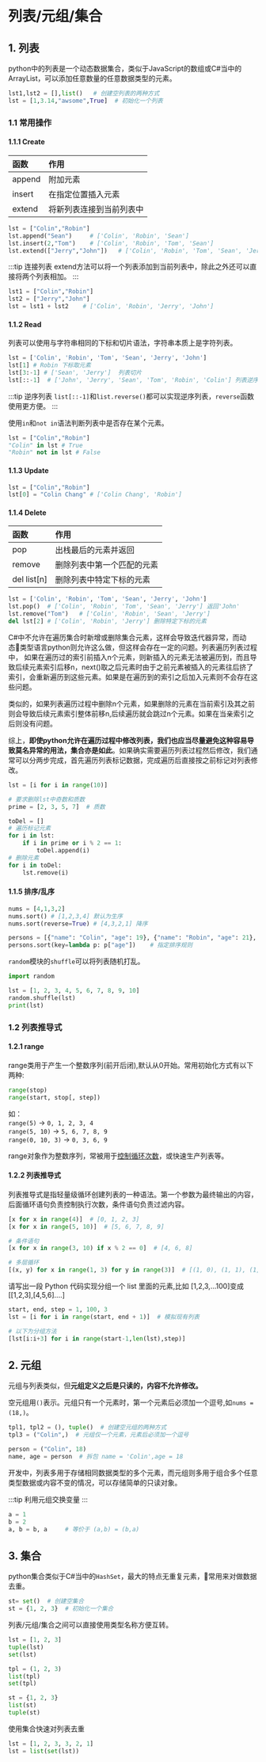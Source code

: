 # 列表/元组/集合

## 1. 列表
python中的列表是一个动态数据集合，类似于JavaScript的数组或C#当中的ArrayList，可以添加任意数量的任意数据类型的元素。

```py
lst1,lst2 = [],list()   # 创建空列表的两种方式
lst = [1,3.14,"awsome",True]  # 初始化一个列表
```
### 1.1 常用操作
#### 1.1.1 Create
函数|作用
:-|:-
append|附加元素
insert|在指定位置插入元素
extend|将新列表连接到当前列表中

```py
lst = ["Colin","Robin"]
lst.append("Sean")     # ['Colin', 'Robin', 'Sean']
lst.insert(2,"Tom")    # ['Colin', 'Robin', 'Tom', 'Sean']
lst.extend(["Jerry","John"])   # ['Colin', 'Robin', 'Tom', 'Sean', 'Jerry', 'John']
```

:::tip 连接列表
extend方法可以将一个列表添加到当前列表中，除此之外还可以直接将两个列表相加。
:::

```py
lst1 = ["Colin","Robin"]
lst2 = ["Jerry","John"]
lst = lst1 + lst2    # ['Colin', 'Robin', 'Jerry', 'John']
```

#### 1.1.2 Read
列表可以使用与字符串相同的下标和切片语法，字符串本质上是字符列表。

```py
lst = ['Colin', 'Robin', 'Tom', 'Sean', 'Jerry', 'John']
lst[1] # Robin 下标取元素
lst[3:-1] # ['Sean', 'Jerry']  列表切片
lst[::-1]  # ['John', 'Jerry', 'Sean', 'Tom', 'Robin', 'Colin'] 列表逆序
```

:::tip 逆序列表
`list[::-1]`和`list.reverse()`都可以实现逆序列表，`reverse`函数使用更方便。
:::

使用`in`和`not in`语法判断列表中是否存在某个元素。
```py
lst = ["Colin","Robin"]
"Colin" in lst # True
"Robin" not in lst # False
```

#### 1.1.3 Update
```py
lst = ["Colin","Robin"]
lst[0] = "Colin Chang" # ['Colin Chang', 'Robin']
```

#### 1.1.4 Delete
函数|作用
:-|:-
pop|出栈最后的元素并返回
remove|删除列表中第一个匹配的元素
del list[n]|删除列表中特定下标的元素

```py
lst = ['Colin', 'Robin', 'Tom', 'Sean', 'Jerry', 'John']
lst.pop()  # ['Colin', 'Robin', 'Tom', 'Sean', 'Jerry'] 返回'John'
lst.remove("Tom")   # ['Colin', 'Robin', 'Sean', 'Jerry'] 
del lst[2] # ['Colin', 'Robin', 'Jerry'] 删除特定下标的元素
```

C#中不允许在遍历集合时新增或删除集合元素，这样会导致迭代器异常，而动态类型语言python则允许这么做，但这样会存在一定的问题。列表遍历列表过程中，
如果在遍历过的索引前插入n个元素，则新插入的元素无法被遍历到，而且导致后续元素索引后移n，next()取之后元素时由于之前元素被插入的元素往后挤了索引，会重新遍历到这些元素。如果是在遍历到的索引之后加入元素则不会存在这些问题。

类似的，如果列表遍历过程中删除n个元素，如果删除的元素在当前索引及其之前则会导致后续元素索引整体前移n,后续遍历就会跳过n个元素。如果在当亲索引之后则没有问题。

综上，**即使python允许在遍历过程中修改列表，我们也应当尽量避免这种容易导致莫名异常的用法，集合亦是如此**。如果确实需要遍历列表过程然后修改，我们通常可以分两步完成，首先遍历列表标记数据，完成遍历后直接按之前标记对列表修改。
```py
lst = [i for i in range(10)]

# 要求删除lst中奇数和质数
prime = [2, 3, 5, 7]  # 质数

toDel = []
# 遍历标记元素
for i in lst:
    if i in prime or i % 2 == 1:
        toDel.append(i)
# 删除元素
for i in toDel:
    lst.remove(i)
```

#### 1.1.5 排序/乱序
```py
nums = [4,1,3,2]
nums.sort() # [1,2,3,4] 默认为生序
nums.sort(reverse=True) # [4,3,2,1] 降序

persons = [{"name": "Colin", "age": 19}, {"name": "Robin", "age": 21}, {"name": "Sean", "age": 20}]
persons.sort(key=lambda p: p["age"])    # 指定排序规则
```

`random`模块的`shuffle`可以将列表随机打乱。
```py
import random

lst = [1, 2, 3, 4, 5, 6, 7, 8, 9, 10]
random.shuffle(lst)
print(lst)
```

### 1.2 列表推导式
#### 1.2.1 range
range类用于产生一个整数序列(前开后闭),默认从0开始。常用初始化方式有以下两种:

```py
range(stop)
range(start, stop[, step])
```
如：<br/>
`range(5)` -> `0, 1, 2, 3, 4`<br/>
`range(5, 10)` -> `5, 6, 7, 8, 9`<br/>
`range(0, 10, 3)` -> `0, 3, 6, 9`

range对象作为整数序列，常被用于[控制循环次数](processctrl.md#_2-2-for-in)，或快速生产列表等。

#### 1.2.2 列表推导式
列表推导式是指轻量级循环创建列表的一种语法。第一个参数为最终输出的内容，后面循环语句负责控制执行次数，条件语句负责过滤内容。
```py
[x for x in range(4)]  # [0, 1, 2, 3]
[x for x in range(5, 10)]  # [5, 6, 7, 8, 9]

# 条件语句
[x for x in range(3, 10) if x % 2 == 0]  # [4, 6, 8]

# 多层循环
[(x, y) for x in range(1, 3) for y in range(3)]  # [(1, 0), (1, 1), (1, 2), (2, 0), (2, 1), (2, 2)]
```

请写出一段 Python 代码实现分组一个 list 里面的元素,比如 [1,2,3,...100]变成 [[1,2,3],[4,5,6]....]
```py
start, end, step = 1, 100, 3
lst = [i for i in range(start, end + 1)]  # 模拟现有列表

# 以下为分组方法
[lst[i:i+3] for i in range(start-1,len(lst),step)]
```

## 2. 元组
元组与列表类似，但**元组定义之后是只读的，内容不允许修改。**

空元组用`()`表示。元组只有一个元素时，第一个元素后必须加一个逗号,如`nums = (18,)`。

```py
tpl1, tpl2 = (), tuple()  # 创建空元组的两种方式
tpl3 = ("Colin",)  # 元组仅一个元素，元素后必须加一个逗号

person = ("Colin", 18)
name, age = person  # 拆包 name = 'Colin',age = 18
```

开发中，列表多用于存储相同数据类型的多个元素，而元组则多用于组合多个任意类型数据或内容不变的情况，可以存储简单的只读对象。

:::tip 
利用元组交换变量
:::
```py
a = 1
b = 2
a, b = b, a     # 等价于 (a,b) = (b,a)
```

## 3. 集合
python集合类似于C#当中的`HashSet`，最大的特点无重复元素，常用来对做数据去重。

```py
st= set()  # 创建空集合
st = {1, 2, 3}  # 初始化一个集合
```

列表/元组/集合之间可以直接使用类型名称方便互转。
```py
lst = [1, 2, 3]
tuple(lst)
set(lst)

tpl = (1, 2, 3)
list(tpl)
set(tpl)

st = {1, 2, 3}
list(st)
tuple(st)
```

使用集合快速对列表去重
```py
lst = [1, 2, 3, 3, 2, 1]
lst = list(set(lst))
```